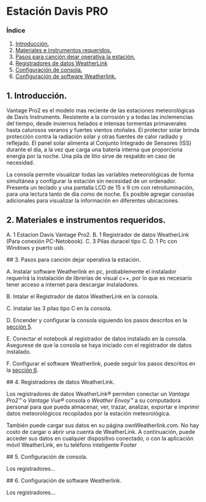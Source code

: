 # Estación Davis PRO


### **Índice**
1. [Introducción.](#id1)
2. [Materiales e instrumentos requeridos.](#id2)
3. [Pasos para canción dejar operativa la estación.](#id3)
4. [Registradores de datos WeatherLink](#id4)
5. [Configuración de consola.](#id5)
6. [Configuración de software Weatherlink.](#id5)

<div id='id1' />

## 1. Introducción.

Vantage Pro2 es el modelo mas reciente  de las estaciones meteorológicas de Davis Instruments. Resistente a la corrosión y a todas las inclemencias del tiempo, desde inviernos helados e intensas tormentas primaverales hasta calurosos veranos y fuertes vientos otoñales. El protector solar brinda protección contra la radiación solar y otras fuentes de calor radiado y reflejado. El panel solar alimenta al Conjunto Integrado de Sensores (ISS) durante el día, a la vez que carga una batería interna que proporciona energía por la noche. Una pila de litio sirve de respaldo en caso de necesidad.

La consola permite visualizar todas las variables meteorológicas de forma simultánea y configurar la estación sin necesidad de un ordenador. Presenta un teclado y una  pantalla LCD de 15 x 9 cm con retroiluminación, para una lectura tanto de día como de noche. Es posible agregar consolas adicionales para visualizar la información en diferentes ubicaciones.

<div id='id2' />

## 2. Materiales e instrumentos requeridos.

A. 1 Estacion Davis Vantage Pro2.
B. 1 Registrador de datos WeatherLink (Para conexión PC-Netobook).
C. 3 Pilas duracel tipo C.
D. 1 Pc con Windows y puerto usb.

<div id='id3' />
## 3. Pasos para canción dejar operativa la estación.

A. Instalar software Weatherlink en pc, probablemente el instalador requerirá la instalación de librerías de visual c++, por lo que es necesario tener acceso a internet para descargar instaladores.

B. Intalar el Registrador de datos WeatherLink en la consola.

C. Instalar las 3 pilas tipo C en la consola.

D. Encender y configurar la consola siguiendo los pasos descritos en la [sección 5](#id5).

E. Conectar el notebook al registrador de datos instalado en la consola. Asegurese de que la consola se haya iniciado con el registrador de datos instalado.

F. Configurar el software Weatherlink, puede seguir los pasos  descritos en la [sección 6](#id6).

<div id='id4' />
## 4. Registradores de datos WeatherLink.

Los registradores de datos WeatherLink® permiten conectar un *Vantage Pro2™* o *Vantage Vue®* consola o *Weather Envoy™* a su computadora personal para que pueda almacenar, ver, trazar, analizar, exportar e imprimir datos meteorológicos recopilados por la estación meteorológica.

También puede cargar sus datos en su página ownWeatherlink.com. No hay costo de cargar o abrir una cuenta de WeatherLink. A continuación, puede acceder
sus datos en cualquier dispositivo conectado, o con la aplicación móvil WeatherLink, en tu teléfono inteligente
Footer

<div id='id5' />
## 5. Configuración de consola.

Los registradores...

<div id='id6' />
## 6. Configuración de software Weatherlink.

Los registradores...
